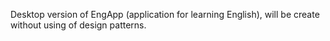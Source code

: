 Desktop version of EngApp (application for learning English), will be create without using of design patterns.
